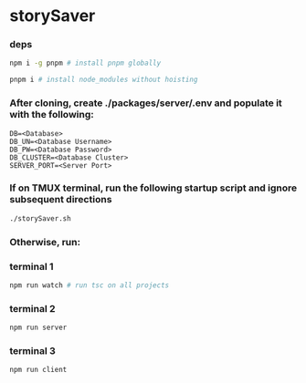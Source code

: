 # storySaver

### deps

```sh
npm i -g pnpm # install pnpm globally

pnpm i # install node_modules without hoisting
```

### After cloning, create ./packages/server/.env and populate it with the following:

```
DB=<Database>
DB_UN=<Database Username>
DB_PW=<Database Password>
DB_CLUSTER=<Database Cluster>
SERVER_PORT=<Server Port>
```

### If on TMUX terminal, run the following startup script and ignore subsequent directions

```sh
./storySaver.sh
```

### Otherwise, run:

### terminal 1

```sh
npm run watch # run tsc on all projects
```

### terminal 2

```sh
npm run server
```

### terminal 3

```sh
npm run client
```
